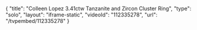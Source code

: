 {
    "title": "Colleen Lopez 3.41ctw Tanzanite and Zircon Cluster Ring",
    "type": "solo",
    "layout": "iframe-static",
    "videoId": "112335278",
    "url": "\/tvpembed\/112335278"
}